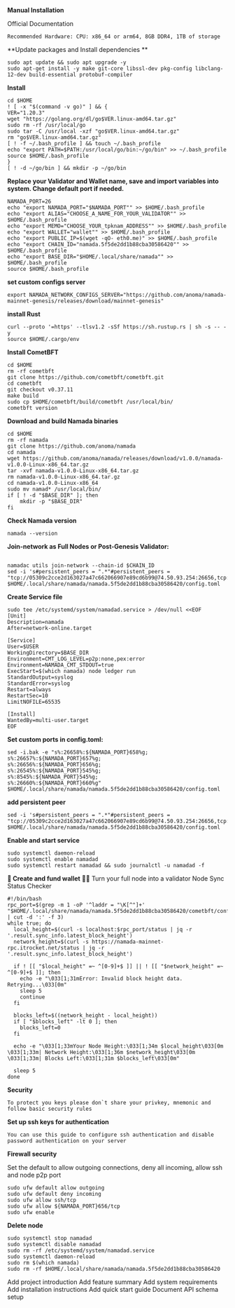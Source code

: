 **Manual Installation**

Official Documentation
```
Recommended Hardware: CPU: x86_64 or arm64, 8GB DDR4, 1TB of storage
```

**Update packages and Install dependencies **
```
sudo apt update && sudo apt upgrade -y
sudo apt-get install -y make git-core libssl-dev pkg-config libclang-12-dev build-essential protobuf-compiler
```

**Install**
```
cd $HOME
! [ -x "$(command -v go)" ] && {
VER="1.20.3"
wget "https://golang.org/dl/go$VER.linux-amd64.tar.gz"
sudo rm -rf /usr/local/go
sudo tar -C /usr/local -xzf "go$VER.linux-amd64.tar.gz"
rm "go$VER.linux-amd64.tar.gz"
[ ! -f ~/.bash_profile ] && touch ~/.bash_profile
echo "export PATH=$PATH:/usr/local/go/bin:~/go/bin" >> ~/.bash_profile
source $HOME/.bash_profile
}
[ ! -d ~/go/bin ] && mkdir -p ~/go/bin
```

**Replace your Validator and Wallet name, save and import variables into system. Change default port if needed.**
```
NAMADA_PORT=26
echo "export NAMADA_PORT="$NAMADA_PORT"" >> $HOME/.bash_profile
echo "export ALIAS="CHOOSE_A_NAME_FOR_YOUR_VALIDATOR"" >> $HOME/.bash_profile
echo "export MEMO="CHOOSE_YOUR_tpknam_ADDRESS"" >> $HOME/.bash_profile
echo "export WALLET="wallet"" >> $HOME/.bash_profile
echo "export PUBLIC_IP=$(wget -qO- eth0.me)" >> $HOME/.bash_profile
echo "export CHAIN_ID="namada.5f5de2dd1b88cba30586420"" >> $HOME/.bash_profile
echo "export BASE_DIR="$HOME/.local/share/namada"" >> $HOME/.bash_profile
source $HOME/.bash_profile
```
**set custom configs server**
```
export NAMADA_NETWORK_CONFIGS_SERVER="https://github.com/anoma/namada-mainnet-genesis/releases/download/mainnet-genesis"
```
**install Rust**
```
curl --proto '=https' --tlsv1.2 -sSf https://sh.rustup.rs | sh -s -- -y
source $HOME/.cargo/env
```

**Install CometBFT**
```
cd $HOME
rm -rf cometbft
git clone https://github.com/cometbft/cometbft.git
cd cometbft
git checkout v0.37.11
make build
sudo cp $HOME/cometbft/build/cometbft /usr/local/bin/
cometbft version
```

**Download and build Namada binaries**
```
cd $HOME
rm -rf namada
git clone https://github.com/anoma/namada
cd namada
wget https://github.com/anoma/namada/releases/download/v1.0.0/namada-v1.0.0-Linux-x86_64.tar.gz
tar -xvf namada-v1.0.0-Linux-x86_64.tar.gz
rm namada-v1.0.0-Linux-x86_64.tar.gz
cd namada-v1.0.0-Linux-x86_64
sudo mv namad* /usr/local/bin/
if [ ! -d "$BASE_DIR" ]; then
    mkdir -p "$BASE_DIR"
fi
```

**Check Namada version**
```
namada --version
```


**Join-network as Full Nodes or Post-Genesis Validator:**
```

namadac utils join-network --chain-id $CHAIN_ID
sed -i 's#persistent_peers = ".*"#persistent_peers = "tcp://05309c2cce2d163027a47c662066907e89cd6b99@74.50.93.254:26656,tcp://2bf5cdd25975c239e8feb68153d69c5eec004fdb@64.118.250.82:46656"#' $HOME/.local/share/namada/namada.5f5de2dd1b88cba30586420/config.toml
```

**Create Service file**
```
sudo tee /etc/systemd/system/namadad.service > /dev/null <<EOF
[Unit]
Description=namada
After=network-online.target

[Service]
User=$USER
WorkingDirectory=$BASE_DIR
Environment=CMT_LOG_LEVEL=p2p:none,pex:error
Environment=NAMADA_CMT_STDOUT=true
ExecStart=$(which namada) node ledger run
StandardOutput=syslog
StandardError=syslog
Restart=always
RestartSec=10
LimitNOFILE=65535

[Install]
WantedBy=multi-user.target
EOF

```

**Set custom ports in config.toml:**
```
sed -i.bak -e "s%:26658%:${NAMADA_PORT}658%g;
s%:26657%:${NAMADA_PORT}657%g;
s%:26656%:${NAMADA_PORT}656%g;
s%:26545%:${NAMADA_PORT}545%g;
s%:8545%:${NAMADA_PORT}545%g;
s%:26660%:${NAMADA_PORT}660%g" $HOME/.local/share/namada/namada.5f5de2dd1b88cba30586420/config.toml
```

**add persistent peer**
```
sed -i 's#persistent_peers = ".*"#persistent_peers = "tcp://05309c2cce2d163027a47c662066907e89cd6b99@74.50.93.254:26656,tcp://2bf5cdd25975c239e8feb68153d69c5eec004fdb@64.118.250.82:46656"#' $HOME/.local/share/namada/namada.5f5de2dd1b88cba30586420/config.toml
```

**Enable and start service**
```
sudo systemctl daemon-reload
sudo systemctl enable namadad
sudo systemctl restart namadad && sudo journalctl -u namadad -f
```

**🔎 Create and fund wallet**
🧑‍🎓 Turn your full node into a validator
Node Sync Status Checker
```
#!/bin/bash
rpc_port=$(grep -m 1 -oP '^laddr = "\K[^"]+' "$HOME/.local/share/namada/namada.5f5de2dd1b88cba30586420/cometbft/config/config.toml" | cut -d ':' -f 3)
while true; do
  local_height=$(curl -s localhost:$rpc_port/status | jq -r '.result.sync_info.latest_block_height')
  network_height=$(curl -s https://namada-mainnet-rpc.itrocket.net/status | jq -r '.result.sync_info.latest_block_height')

  if ! [[ "$local_height" =~ ^[0-9]+$ ]] || ! [[ "$network_height" =~ ^[0-9]+$ ]]; then
    echo -e "\033[1;31mError: Invalid block height data. Retrying...\033[0m"
    sleep 5
    continue
  fi

  blocks_left=$((network_height - local_height))
  if [ "$blocks_left" -lt 0 ]; then
    blocks_left=0
  fi

  echo -e "\033[1;33mYour Node Height:\033[1;34m $local_height\033[0m \033[1;33m| Network Height:\033[1;36m $network_height\033[0m \033[1;33m| Blocks Left:\033[1;31m $blocks_left\033[0m"

  sleep 5
done
```

**Security**
```
To protect you keys please don`t share your privkey, mnemonic and follow basic security rules
```

**Set up ssh keys for authentication**
```
You can use this guide to configure ssh authentication and disable password authentication on your server
```

**Firewall security**

Set the default to allow outgoing connections, deny all incoming, allow ssh and node p2p port
```
sudo ufw default allow outgoing 
sudo ufw default deny incoming 
sudo ufw allow ssh/tcp 
sudo ufw allow ${NAMADA_PORT}656/tcp
sudo ufw enable
```

**Delete node**
```
sudo systemctl stop namadad
sudo systemctl disable namadad
sudo rm -rf /etc/systemd/system/namadad.service
sudo systemctl daemon-reload
sudo rm $(which namada)
sudo rm -rf $HOME/.local/share/namada/namada.5f5de2dd1b88cba30586420
```
Add project introduction
Add feature summary
Add system requirements
Add installation instructions
Add quick start guide
Document API schema setup
